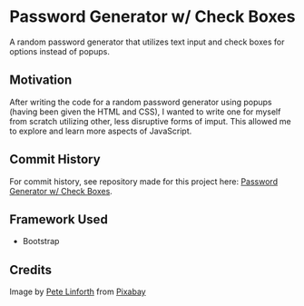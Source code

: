 # Password Generator w/ Check Boxes
A random password generator that utilizes text input and check boxes for options instead of popups.

## Motivation
After writing the code for a random password generator using popups (having been given the HTML and CSS), I wanted to write one for myself from scratch utilizing other, less disruptive forms of imput. This allowed me to explore and learn more aspects of JavaScript.

## Commit History
For commit history, see repository made for this project here: [Password Generator w/ Check Boxes](https://github.com/LivesInRoom29/PW_Generator_wCheckBoxes).

## Framework Used
* Bootstrap

## Credits
Image by <a href="https://pixabay.com/users/TheDigitalArtist-202249/?utm_source=link-attribution&amp;utm_medium=referral&amp;utm_campaign=image&amp;utm_content=3400657">Pete Linforth</a> from <a href="https://pixabay.com/?utm_source=link-attribution&amp;utm_medium=referral&amp;utm_campaign=image&amp;utm_content=3400657">Pixabay</a>
